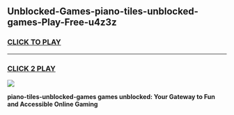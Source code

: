 
## Unblocked-Games-piano-tiles-unblocked-games-Play-Free-u4z3z
<h3>
<a href="https://premium76.site?title=piano-tiles-unblocked-games&ref=17A">CLICK TO PLAY</a></h3>
<hr>

<h3>
<a href="https://premium76.site?title=piano-tiles-unblocked-games&ref=17A">CLICK 2 PLAY</a>
  
</h3>

<a href="https://premium76.site?title=piano-tiles-unblocked-games&ref=17A"><img src="https://clearcache.store/games.png"></a>


**piano-tiles-unblocked-games games unblocked: Your Gateway to Fun and Accessible Online Gaming**
